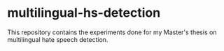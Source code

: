 # multilingual-hs-detection
This repository contains the experiments done for my Master's thesis on multilingual hate speech detection.
